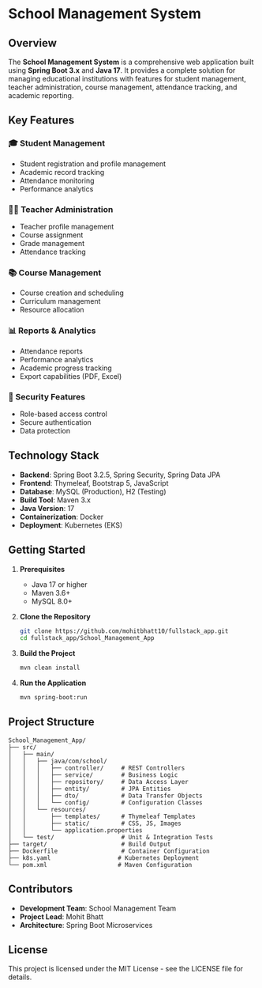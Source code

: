 # School Management System

## Overview

The **School Management System** is a comprehensive web application built using **Spring Boot 3.x** and **Java 17**. It provides a complete solution for managing educational institutions with features for student management, teacher administration, course management, attendance tracking, and academic reporting.

## Key Features

### 🎓 Student Management
- Student registration and profile management
- Academic record tracking
- Attendance monitoring
- Performance analytics

### 👨‍🏫 Teacher Administration
- Teacher profile management
- Course assignment
- Grade management
- Attendance tracking

### 📚 Course Management
- Course creation and scheduling
- Curriculum management
- Resource allocation

### 📊 Reports & Analytics
- Attendance reports
- Performance analytics
- Academic progress tracking
- Export capabilities (PDF, Excel)

### 🔐 Security Features
- Role-based access control
- Secure authentication
- Data protection

## Technology Stack

- **Backend**: Spring Boot 3.2.5, Spring Security, Spring Data JPA
- **Frontend**: Thymeleaf, Bootstrap 5, JavaScript
- **Database**: MySQL (Production), H2 (Testing)
- **Build Tool**: Maven 3.x
- **Java Version**: 17
- **Containerization**: Docker
- **Deployment**: Kubernetes (EKS)

## Getting Started

1. **Prerequisites**
   - Java 17 or higher
   - Maven 3.6+
   - MySQL 8.0+

2. **Clone the Repository**
   ```bash
   git clone https://github.com/mohitbhatt10/fullstack_app.git
   cd fullstack_app/School_Management_App
   ```

3. **Build the Project**
   ```bash
   mvn clean install
   ```

4. **Run the Application**
   ```bash
   mvn spring-boot:run
   ```

## Project Structure

```
School_Management_App/
├── src/
│   ├── main/
│   │   ├── java/com/school/
│   │   │   ├── controller/     # REST Controllers
│   │   │   ├── service/        # Business Logic
│   │   │   ├── repository/     # Data Access Layer
│   │   │   ├── entity/         # JPA Entities
│   │   │   ├── dto/            # Data Transfer Objects
│   │   │   └── config/         # Configuration Classes
│   │   └── resources/
│   │       ├── templates/      # Thymeleaf Templates
│   │       ├── static/         # CSS, JS, Images
│   │       └── application.properties
│   └── test/                   # Unit & Integration Tests
├── target/                     # Build Output
├── Dockerfile                  # Container Configuration
├── k8s.yaml                   # Kubernetes Deployment
└── pom.xml                    # Maven Configuration
```

## Contributors

- **Development Team**: School Management Team
- **Project Lead**: Mohit Bhatt
- **Architecture**: Spring Boot Microservices

## License

This project is licensed under the MIT License - see the LICENSE file for details.

